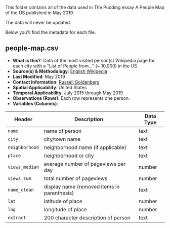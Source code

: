 This folder contains all of the data used in The Pudding essay A People Map of the US published in May 2019.

The data will never be updated.

Below you'll find the metadata for each file.

## people-map.csv

-   **What is this?**: Data of the most visited person(s) Wikipedia page for each city with a "List of People from..." (~ 10,000) in the US
-   **Source(s) & Methodology**: [English Wikipedia](https://en.wikipedia.org)
-   **Last Modified**: May 2019
-   **Contact Information**: [Russell Goldenberg](mailto:russell@pudding.cool)
-   **Spatial Applicability**: United States
-   **Temporal Applicability**: July 2015 through May 2019
-   **Observations (Rows)**: Each row represents one person.
-   **Variables (Columns)**:

| Header | Description | Data Type |
| --- | --- | --- |
| `name` | name of person | text |
| `city` | city/town name | text |
| `neighborhood` | neighborhood name (if applicable) | text |
| `place` | neighborhood or city | text |
| `views_median` | average number of pageviews per day | number |
| `views_sum` | total number of pageviews | number |
| `name_clean` | display name (removed items in parenthesis) | text |
| `lat` | latitude of place | number |
| `lng` | longitude of place | number |
| `extract` | 200 character description of person | text |